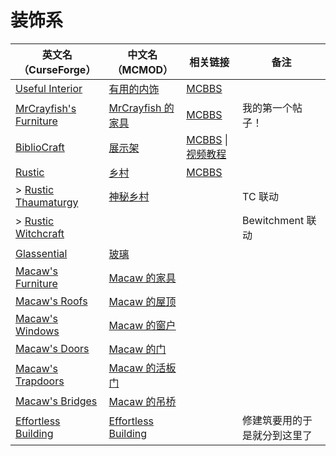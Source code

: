 # 装饰系

| 英文名（CurseForge）                                                                            | 中文名（MCMOD）                                             | 相关链接                                                                                                                  | 备注                         |
| ----------------------------------------------------------------------------------------------- | ----------------------------------------------------------- | ------------------------------------------------------------------------------------------------------------------------- | ---------------------------- |
| [Useful Interior](https://www.curseforge.com/minecraft/mc-mods/useful-interior)                 | [有用的内饰](https://www.mcmod.cn/class/1145.html)          | [MCBBS](https://www.mcbbs.net/thread-793625-1-1.html)                                                                     |                              |
| [MrCrayfish's Furniture](https://www.curseforge.com/minecraft/mc-mods/mrcrayfish-furniture-mod) | [MrCrayfish 的家具](https://www.mcmod.cn/class/263.html)    | [MCBBS](https://www.mcbbs.net/thread-321693-1-1.html)                                                                     | 我的第一个帖子！             |
| [BiblioCraft](https://www.curseforge.com/minecraft/mc-mods/bibliocraft)                         | [展示架](https://www.mcmod.cn/class/113.html)               | [MCBBS](https://www.mcbbs.net/thread-644088-1-1.html) \| [视频教程](https://www.bilibili.com/medialist/detail/ml74811189) |                              |
| [Rustic](https://www.curseforge.com/minecraft/mc-mods/rustic)                                   | [乡村](https://www.mcmod.cn/class/1102.html)                | [MCBBS](https://www.mcbbs.net/thread-698606-1-1.html)                                                                     |                              |
| > [Rustic Thaumaturgy](https://www.curseforge.com/minecraft/mc-mods/rustic-thaumaturgy)         | [神秘乡村](https://www.mcmod.cn/class/2833.html)            |                                                                                                                           | TC 联动                      |
| > [Rustic Witchcraft](https://www.curseforge.com/minecraft/mc-mods/rusticwitchcraft)            |                                                             |                                                                                                                           | Bewitchment 联动             |
| [Glassential](https://www.curseforge.com/minecraft/mc-mods/glassential)                         | [玻璃](https://www.mcmod.cn/class/1769.html)                |                                                                                                                           |                              |
| [Macaw's Furniture](https://www.curseforge.com/minecraft/mc-mods/macaws-furniture)              | [Macaw 的家具](https://www.mcmod.cn/class/2573.html)        |                                                                                                                           |                              |
| [Macaw's Roofs](https://www.curseforge.com/minecraft/mc-mods/macaws-roofs)                      | [Macaw 的屋顶](https://www.mcmod.cn/class/2043.html)        |                                                                                                                           |                              |
| [Macaw's Windows](https://www.curseforge.com/minecraft/mc-mods/macaws-windows)                  | [Macaw 的窗户](https://www.mcmod.cn/class/2565.html)        |                                                                                                                           |                              |
| [Macaw's Doors](https://www.curseforge.com/minecraft/mc-mods/macaws-doors)                      | [Macaw 的门](https://www.mcmod.cn/class/2574.html)          |                                                                                                                           |                              |
| [Macaw's Trapdoors](https://www.curseforge.com/minecraft/mc-mods/macaws-trapdoors)              | [Macaw 的活板门](https://www.mcmod.cn/class/2918.html)      |                                                                                                                           |                              |
| [Macaw's Bridges](https://www.curseforge.com/minecraft/mc-mods/macaws-bridges)                  | [Macaw 的吊桥](https://www.mcmod.cn/class/2040.html)        |                                                                                                                           |                              |
| [Effortless Building](https://www.curseforge.com/minecraft/mc-mods/effortless-building)         | [Effortless Building](https://www.mcmod.cn/class/2177.html) |                                                                                                                           | 修建筑要用的于是就分到这里了 |

